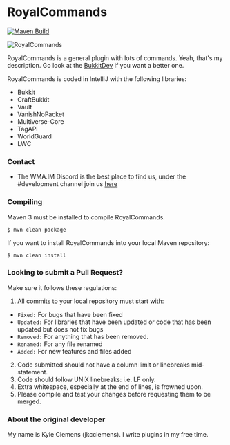 RoyalCommands
=============
[![Maven Build](https://github.com/WMCAlliance/RoyalCommands/actions/workflows/main.yml/badge.svg?branch=five_o_o)](https://github.com/WMCAlliance/RoyalCommands/actions/workflows/main.yml)

![RoyalCommands](https://www.spigotmc.org/attachments/royalcommandslogo-big-png.21832/)

RoyalCommands is a general plugin with lots of commands. Yeah, that's my description. Go look at the [BukkitDev](http://dev.bukkit.org/server-mods/royalcommands) if you want a better one.

RoyalCommands is coded in IntelliJ with the following libraries:

 * Bukkit
 * CraftBukkit
 * Vault
 * VanishNoPacket
 * Multiverse-Core
 * TagAPI
 * WorldGuard
 * LWC

### Contact

 * The WMA.IM Discord is the best place to find us, under the #development channel join us [here](https://discord.gg/5YWAavQt)


### Compiling

Maven 3 must be installed to compile RoyalCommands.

```$ mvn clean package```

If you want to install RoyalCommands into your local Maven repository:

```$ mvn clean install```

### Looking to submit a Pull Request?

Make sure it follows these regulations:

 1. All commits to your local repository must start with:
   * ```Fixed:``` For bugs that have been fixed
   * ```Updated:``` For libraries that have been updated or code that has been updated but does not fix bugs
   * ```Removed:``` For anything that has been removed.
   * ```Renamed:``` For any file renamed
   * ```Added:``` For new features and files added
 2. Code submitted should not have a column limit or linebreaks mid-statement.
 3. Code should follow UNIX linebreaks: i.e. LF only.
 4. Extra whitespace, especially at the end of lines, is frowned upon.
 5. Please compile and test your changes before requesting them to be merged.

### About the original developer

My name is Kyle Clemens (jkcclemens). I write plugins in my free time.
